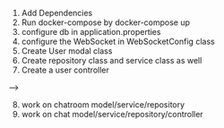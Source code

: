1. Add Dependencies
2. Run docker-compose by docker-compose up
3. configure db in application.properties
4. configure the WebSocket in WebSocketConfig class
5. Create User modal class
6. Create repository class and service class as well
7. Create a user controller

--> 

8. work on chatroom model/service/repository
9. work on chat model/service/repository/controller